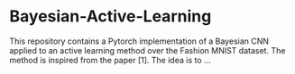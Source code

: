 # Bayesian-Active-Learning
This repository contains a Pytorch implementation of a Bayesian CNN applied to an active learning method over the Fashion MNIST dataset. The method is inspired from the paper [1]. The idea is to ...
